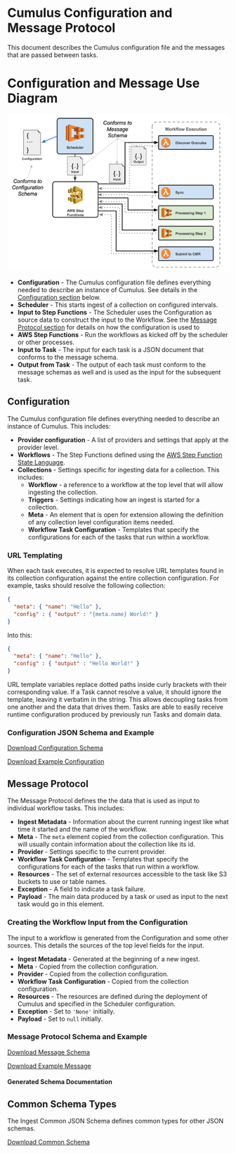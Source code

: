 # Cumulus Configuration and Message Protocol

This document describes the Cumulus configuration file and the messages that are passed between tasks.

# Configuration and Message Use Diagram

<img src="/images/cumulus_configuration_and_message_schema_diagram.png">

* **Configuration** - The Cumulus configuration file defines everything needed to describe an instance of Cumulus. See details in the [Configuration section](#configuration) below.
* **Scheduler** - This starts ingest of a collection on configured intervals.
* **Input to Step Functions** - The Scheduler uses the Configuration as source data to construct the input to the Workflow. See the [Message Protocol section](#message-protocol) for details on how the configuration is used to
* **AWS Step Functions** - Run the workflows as kicked off by the scheduler or other processes.
* **Input to Task** - The input for each task is a JSON document that conforms to the message schema.
* **Output from Task** - The output of each task must conform to the message schemas as well and is used as the input for the subsequent task.

## Configuration

The Cumulus configuration file defines everything needed to describe an instance of Cumulus. This includes:

* **Provider configuration** - A list of providers and settings that apply at the provider level.
* **Workflows** - The Step Functions defined using the [AWS Step Function State Language](http://docs.aws.amazon.com/step-functions/latest/dg/amazon-states-language.html#amazon-states-language).
* **Collections** - Settings specific for ingesting data for a collection. This includes:
  * **Workflow** - a reference to a workflow at the top level that will allow ingesting the collection.
  * **Triggers** - Settings indicating how an ingest is started for a collection.
  * **Meta** - An element that is open for extension allowing the definition of any collection level configuration items needed.
  * **Workflow Task Configuration** - Templates that specify the configurations for each of the tasks that run within a workflow.

### URL Templating

When each task executes, it is expected to resolve URL templates found in its collection configuration against the entire collection configuration. For example, tasks should resolve the following collection:

```JSON
{
  "meta": { "name": "Hello" },
  "config" : { "output" : "{meta.name} World!" }
}
```

Into this:

```JSON
{
  "meta": { "name": "Hello" },
  "config" : { "output" : "Hello World!" }
}
```

URL template variables replace dotted paths inside curly brackets with their corresponding value. If a Task cannot resolve a value, it should ignore the template, leaving it verbatim in the string.  This allows decoupling tasks from one another and the data that drives them. Tasks are able to easily receive runtime configuration produced by previously run Tasks and domain data.

### Configuration JSON Schema and Example

[Download Configuration Schema](/schemas/collections_config_schema.json)

[Download Example Configuration](/schemas/example-data/example-collection.json)

## Message Protocol

The Message Protocol defines the the data that is used as input to individual workflow tasks. This includes:

* **Ingest Metadata** - Information about the current running ingest like what time it started and the name of the workflow.
* **Meta** - The `meta` element copied from the collection configuration. This will usually contain information about the collection like its id.
* **Provider** - Settings specific to the current provider.
* **Workflow Task Configuration** - Templates that specify the configurations for each of the tasks that run within a workflow.
* **Resources** - The set of external resources accessible to the task like S3 buckets to use or table names.
* **Exception** - A field to indicate a task failure.
* **Payload** - The main data produced by a task or used as input to the next task would go in this element.

### Creating the Workflow Input from the Configuration

The input to a workflow is generated from the Configuration and some other sources. This details the sources of the top level fields for the input.

* **Ingest Metadata** - Generated at the beginning of a new ingest.
* **Meta** - Copied from the collection configuration.
* **Provider** - Copied from the collection configuration.
* **Workflow Task Configuration** - Copied from the collection configuration.
* **Resources** - The resources are defined during the deployment of Cumulus and specified in the Scheduler configuration.
* **Exception** - Set to `'None'` initially.
* **Payload** - Set to `null` initially.

### Message Protocol Schema and Example

[Download Message Schema](/schemas/message_schema.json)

[Download Example Message](/schemas/example-data/example-message-envelope.json)

#### Generated Schema Documentation

## Common Schema Types

The Ingest Common JSON Schema defines common types for other JSON schemas.

[Download Common Schema](/schemas/ingest_common_schema.json)